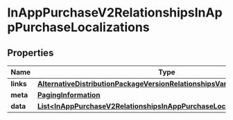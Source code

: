 

# InAppPurchaseV2RelationshipsInAppPurchaseLocalizations


## Properties

| Name | Type | Description | Notes |
|------------ | ------------- | ------------- | -------------|
|**links** | [**AlternativeDistributionPackageVersionRelationshipsVariantsLinks**](AlternativeDistributionPackageVersionRelationshipsVariantsLinks.md) |  |  [optional] |
|**meta** | [**PagingInformation**](PagingInformation.md) |  |  [optional] |
|**data** | [**List&lt;InAppPurchaseV2RelationshipsInAppPurchaseLocalizationsDataInner&gt;**](InAppPurchaseV2RelationshipsInAppPurchaseLocalizationsDataInner.md) |  |  [optional] |



